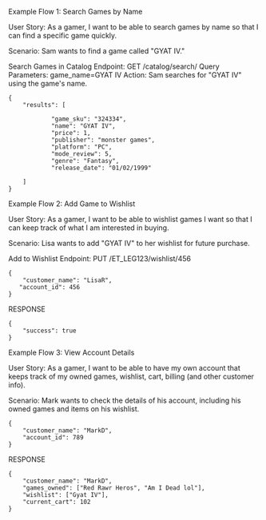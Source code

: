Example Flow 1: Search Games by Name

User Story: As a gamer, I want to be able to search games by 
name so that I can find a specific game quickly.

Scenario: Sam wants to find a game called "GYAT IV."

Search Games in Catalog
Endpoint: GET /catalog/search/
Query Parameters: game_name=GYAT IV
Action: Sam searches for "GYAT IV" using the game's name.


```
{
    "results": [
        
            "game_sku": "324334",
            "name": "GYAT IV",
            "price": 1,
            "publisher": "monster games",
            "platform": "PC",
            "mode_review": 5,
            "genre": "Fantasy",
            "release_date": "01/02/1999"
        
    ]
}
```

Example Flow 2: Add Game to Wishlist

User Story: As a gamer, I want to be able to wishlist games I 
want so that I can keep track of what I am interested in buying.

Scenario: Lisa wants to add "GYAT IV" to her wishlist 
for future purchase.

Add to Wishlist
Endpoint: PUT /ET_LEG123/wishlist/456




```
{
    "customer_name": "LisaR",
   "account_id": 456
}
```


RESPONSE
```
{
    "success": true
}
```
Example Flow 3: View Account Details

User Story: As a gamer, I want to be able to have my own account that 
keeps track of my owned games, wishlist, cart, billing (and other customer info).

Scenario: Mark wants to check the details of his account, including 
his owned games and items on his wishlist.


```
{
    "customer_name": "MarkD",
    "account_id": 789
}
```


RESPONSE


```
{
    "customer_name": "MarkD",
    "games_owned": ["Red Rawr Heros", "Am I Dead lol"],
    "wishlist": ["Gyat IV"],
    "current_cart": 102
}
```






